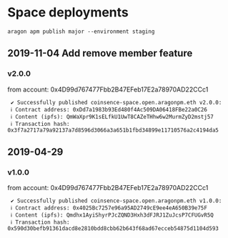 # Space deployments
`aragon apm publish major --environment staging`

## 2019-11-04 Add remove member feature

### v2.0.0
from account: 0x4D99d767477Fbb2B47EFeb17E2a78970AD22CCc1
```
 ✔ Successfully published coinsence-space.open.aragonpm.eth v2.0.0: 
 ℹ Contract address: 0xDd7a1983b93Ed480f4Ac509DA06418FBe22a0C26
 ℹ Content (ipfs): QmWaXpr9K1sELfkU1UwT8CAZeTHhw6w2MurmZyD2mstj57
 ℹ Transaction hash: 0x3f7a2717a79a92137a7d8596d3066a3a651b1fbd34899e11710576a2c4194da5
```

## 2019-04-29

### v1.0.0
from account: 0x4D99d767477Fbb2B47EFeb17E2a78970AD22CCc1
```
 ✔ Successfully published coinsence-space.open.aragonpm.eth v1.0.0: 
 ℹ Contract address: 0x4025Bc7257e96a95AD2749cE9ee4eA650B39e75F
 ℹ Content (ipfs): Qmdhx1AyiShyrPJcZQND3Hxh3dFJRJ1ZuJcsP7CFUGvR5Q
 ℹ Transaction hash: 0x590d30befb91361dacd8e2810bdd8cbb62b643f68ad67ecceb54875d1104d593
```